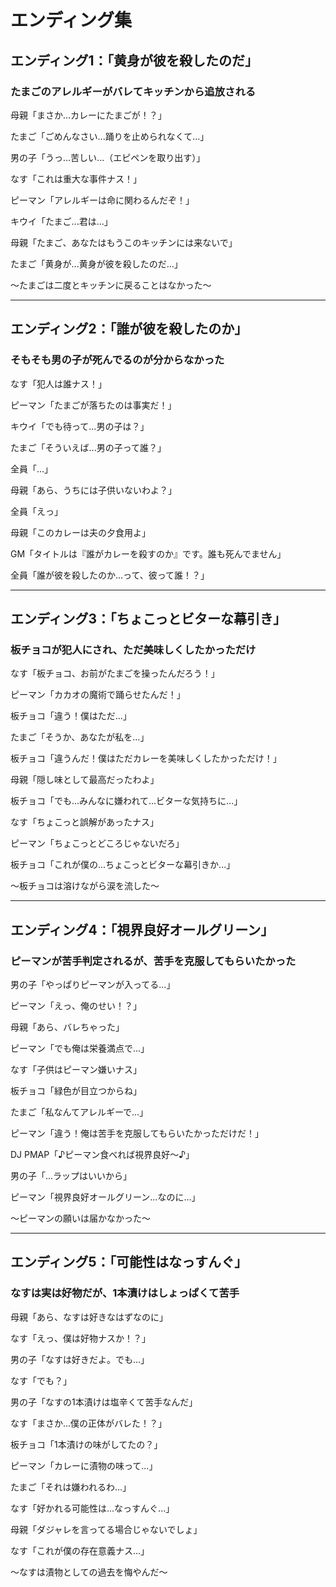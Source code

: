 # エンディング集

## エンディング1：「黄身が彼を殺したのだ」
### たまごのアレルギーがバレてキッチンから追放される

母親「まさか...カレーにたまごが！？」

たまご「ごめんなさい...踊りを止められなくて...」

男の子「うっ...苦しい...（エピペンを取り出す）」

なす「これは重大な事件ナス！」

ピーマン「アレルギーは命に関わるんだぞ！」

キウイ「たまご...君は...」

母親「たまご、あなたはもうこのキッチンには来ないで」

たまご「黄身が...黄身が彼を殺したのだ...」

～たまごは二度とキッチンに戻ることはなかった～

---

## エンディング2：「誰が彼を殺したのか」
### そもそも男の子が死んでるのが分からなかった

なす「犯人は誰ナス！」

ピーマン「たまごが落ちたのは事実だ！」

キウイ「でも待って...男の子は？」

たまご「そういえば...男の子って誰？」

全員「...」

母親「あら、うちには子供いないわよ？」

全員「えっ」

母親「このカレーは夫の夕食用よ」

GM「タイトルは『誰がカレーを殺すのか』です。誰も死んでません」

全員「誰が彼を殺したのか...って、彼って誰！？」

---

## エンディング3：「ちょこっとビターな幕引き」
### 板チョコが犯人にされ、ただ美味しくしたかっただけ

なす「板チョコ、お前がたまごを操ったんだろう！」

ピーマン「カカオの魔術で踊らせたんだ！」

板チョコ「違う！僕はただ...」

たまご「そうか、あなたが私を...」

板チョコ「違うんだ！僕はただカレーを美味しくしたかっただけ！」

母親「隠し味として最高だったわよ」

板チョコ「でも...みんなに嫌われて...ビターな気持ちに...」

なす「ちょこっと誤解があったナス」

ピーマン「ちょこっとどころじゃないだろ」

板チョコ「これが僕の...ちょこっとビターな幕引きか...」

～板チョコは溶けながら涙を流した～

---

## エンディング4：「視界良好オールグリーン」
### ピーマンが苦手判定されるが、苦手を克服してもらいたかった

男の子「やっぱりピーマンが入ってる...」

ピーマン「えっ、俺のせい！？」

母親「あら、バレちゃった」

ピーマン「でも俺は栄養満点で...」

なす「子供はピーマン嫌いナス」

板チョコ「緑色が目立つからね」

たまご「私なんてアレルギーで...」

ピーマン「違う！俺は苦手を克服してもらいたかっただけだ！」

DJ PMAP「♪ピーマン食べれば視界良好〜♪」

男の子「...ラップはいいから」

ピーマン「視界良好オールグリーン...なのに...」

～ピーマンの願いは届かなかった～

---

## エンディング5：「可能性はなっすんぐ」
### なすは実は好物だが、1本漬けはしょっぱくて苦手

母親「あら、なすは好きなはずなのに」

なす「えっ、僕は好物ナスか！？」

男の子「なすは好きだよ。でも...」

なす「でも？」

男の子「なすの1本漬けは塩辛くて苦手なんだ」

なす「まさか...僕の正体がバレた！？」

板チョコ「1本漬けの味がしてたの？」

ピーマン「カレーに漬物の味って...」

たまご「それは嫌われるわ...」

なす「好かれる可能性は...なっすんぐ...」

母親「ダジャレを言ってる場合じゃないでしょ」

なす「これが僕の存在意義ナス...」

～なすは漬物としての過去を悔やんだ～ 